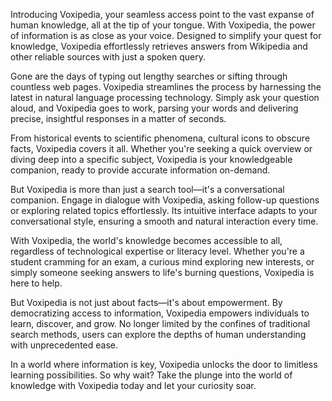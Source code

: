 

Introducing Voxipedia, your seamless access point to the vast expanse of human knowledge, all at the tip of your tongue. With Voxipedia, the power of information is as close as your voice. Designed to simplify your quest for knowledge, Voxipedia effortlessly retrieves answers from Wikipedia and other reliable sources with just a spoken query.

Gone are the days of typing out lengthy searches or sifting through countless web pages. Voxipedia streamlines the process by harnessing the latest in natural language processing technology. Simply ask your question aloud, and Voxipedia goes to work, parsing your words and delivering precise, insightful responses in a matter of seconds.

From historical events to scientific phenomena, cultural icons to obscure facts, Voxipedia covers it all. Whether you're seeking a quick overview or diving deep into a specific subject, Voxipedia is your knowledgeable companion, ready to provide accurate information on-demand.

But Voxipedia is more than just a search tool—it's a conversational companion. Engage in dialogue with Voxipedia, asking follow-up questions or exploring related topics effortlessly. Its intuitive interface adapts to your conversational style, ensuring a smooth and natural interaction every time.

With Voxipedia, the world's knowledge becomes accessible to all, regardless of technological expertise or literacy level. Whether you're a student cramming for an exam, a curious mind exploring new interests, or simply someone seeking answers to life's burning questions, Voxipedia is here to help.

But Voxipedia is not just about facts—it's about empowerment. By democratizing access to information, Voxipedia empowers individuals to learn, discover, and grow. No longer limited by the confines of traditional search methods, users can explore the depths of human understanding with unprecedented ease.

In a world where information is key, Voxipedia unlocks the door to limitless learning possibilities. So why wait? Take the plunge into the world of knowledge with Voxipedia today and let your curiosity soar.

